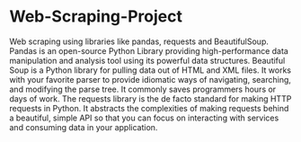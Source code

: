 # Web-Scraping-Project
Web scraping using libraries like pandas, requests and BeautifulSoup.
Pandas is an open-source Python Library providing high-performance data manipulation and analysis tool using its powerful data structures.
Beautiful Soup is a Python library for pulling data out of HTML and XML files. It works with your favorite parser to provide idiomatic ways of navigating, searching, and modifying the parse tree. It commonly saves programmers hours or days of work.
The requests library is the de facto standard for making HTTP requests in Python. It abstracts the complexities of making requests behind a beautiful, simple API so that you can focus on interacting with services and consuming data in your application.
